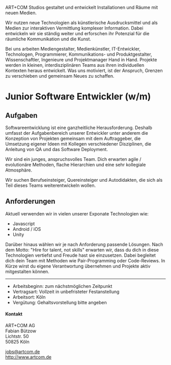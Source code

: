 ART+COM Studios gestaltet und entwickelt Installationen und Räume mit neuen Medien.

Wir nutzen neue Technologien als künstlerische Ausdrucksmittel und als Medien zur interaktiven Vermittlung komplexer Information. Dabei entwickeln wir sie ständig weiter und erforschen ihr Potenzial für die räumliche Kommunikation und die Kunst.

Bei uns arbeiten Mediengestalter, Medienkünstler, IT-Entwickler, Technologen, Programmierer, Kommunikations- und Produktgestalter, Wissenschaftler, Ingenieure und Projektmanager Hand in Hand. Projekte werden in kleinen, interdisziplinären Teams aus ihren individuellen Kontexten heraus entwickelt. Was uns motiviert, ist der Anspruch, Grenzen zu verschieben und gemeinsam Neues zu schaffen.

# Junior Software Entwickler (w/m)

## Aufgaben

Softwareentwicklung ist eine ganzheitliche Herausforderung. Deshalb umfasst der Aufgabenbereich unserer Entwickler unter anderem die Konzeption von Projekten gemeinsam mit dem Auftraggeber, die Umsetzung eigener Ideen mit Kollegen verschiedener Disziplinen, die Anleitung von QA und das Software Deployment.

Wir sind ein junges, anspruchsvolles Team. Dich erwarten agile / evolutionäre Methoden, flache Hierarchien und eine sehr kollegiale Atmosphäre.

Wir suchen Berufseinsteiger, Quereinsteiger und Autodidakten, die sich als Teil dieses Teams weiterentwickeln wollen.

## Anforderungen

Aktuell verwenden wir in vielen unserer Exponate Technologien wie:

* Javascript
* Android / iOS
* Unity

Darüber hinaus wählen wir je nach Anforderung passende Lösungen. Nach dem Motto: "Hire for talent, not skills" erwarten wir, dass du dich in diese Technologien vertiefst und Freude hast sie einzusetzen. Dabei begleitet dich dein Team mit Methoden wie Pair-Programming oder Code-Reviews. In Kürze wirst du eigene Verantwortung übernehmen und Projekte aktiv mitgestalten können.

---

* Arbeitsbeginn: zum nächstmöglichen Zeitpunkt
* Vertragsart: Vollzeit in unbefristeter Festanstellung
* Arbeitsort: Köln
* Vergütung: Gehaltsvorstellung bitte angeben

#### Kontakt

ART+COM AG<br>
Fabian Bützow<br>
Lichtstr. 50<br>
50825 Köln<br>

<jobs@artcom.de><br>
<http://www.artcom.de>
